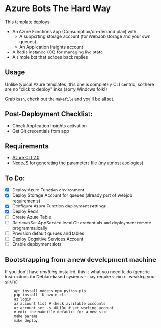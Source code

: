 # Azure Bots The Hard Way

This template deploys:

* An Azure Functions App (Consumption/on-demand plan) with:
  * A supporting storage account (for WebJob storage and your own queues)
  * An Application Insights account
* A Redis instance (C0) for managing live state
* A simple bot that echoes back replies

## Usage

Unlike typical Azure templates, this one is completely CLI centric, so there are no "click to deploy" links (sorry Windows folk!)

Grab `bash`, check out the `Makefile` and you'll be all set.

## Post-Deployment Checklist:

* Check Application Insights activation
* Get Git credentials from app

## Requirements

* [Azure CLI 2.0][az]
* [NodeJS][n] for generating the parameters file (my utmost apologies)

## To Do:

* [x] Deploy Azure Function environment
* [x] Deploy Storage Account for queues (already part of webjob requirements)
* [x] Configure Azure Function deployment settings
* [x] Deploy Redis
* [ ] Create Azure Table 
* [ ] Retrieve/Set AppService local Git credentials and deployment remote programmatically
* [ ] Provision default queues and tables
* [ ] Deploy Cognitive Services Account
* [ ] Enable deployment slots

[az]: https://github.com/Azure/azure-cli
[n]: https://nodejs.org


## Bootstrapping from a new development machine

If you don't have _anything_ installed, this is what you need to do (generic instructions for Debian-based systems - may require `sudo` or tweaking your `$PATH`):

        apt install nodejs npm python-pip
        pip install -U azure-cli
        az login
        az account list # check available accounts
        az account set -s <UUID> # set working account
        # edit the Makefile defaults for a new site
        make params
        make deploy


## 